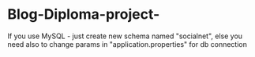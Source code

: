 # Blog-Diploma-project-
If you use MySQL - just create new schema named "socialnet", else you need also to change params in "application.properties" for db connection
